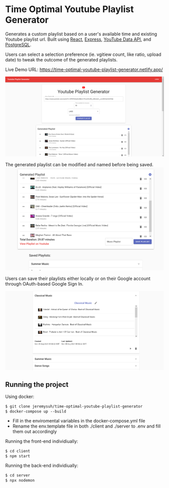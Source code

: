 # Time Optimal Youtube Playlist Generator

Generates a custom playlist based on a user's available time and existing Youtube playlist url. Built using [React](https://reactjs.org/), [Express](https://expressjs.com/), [YouTube Data API](https://developers.google.com/youtube/v3), and [PostgreSQL](https://www.postgresql.org/).


Users can select a selection preference (ie. vgitiew count, like ratio, upload date) to tweak the outcome of the generated playlists.

Live Demo URL: https://time-optimal-youtube-playlist-generator.netlify.app/


![home page](./screenshots/screenshot-1.png)


The generated playlist can be modified and named before being saved. 
![playlist generation](./screenshots/screenshot-2.png)

Users can save their playlists either locally or on their Google account through OAuth-based Google Sign In. 

![saved playlists](./screenshots/screenshot-3.png)

## Running the project
Using docker:
```
$ git clone jeremysuh/time-optimal-youtube-playlist-generator
$ docker-compose up --build
```

- Fill in the enviromental variables in the docker-compose.yml file
- Rename the env.template file in both ./client and ./server to .env and fill them out accordingly

Running the front-end individiually: 
```
$ cd client
$ npm start
```

Running the back-end individiually: 
```
$ cd server
$ npx nodemon
```

